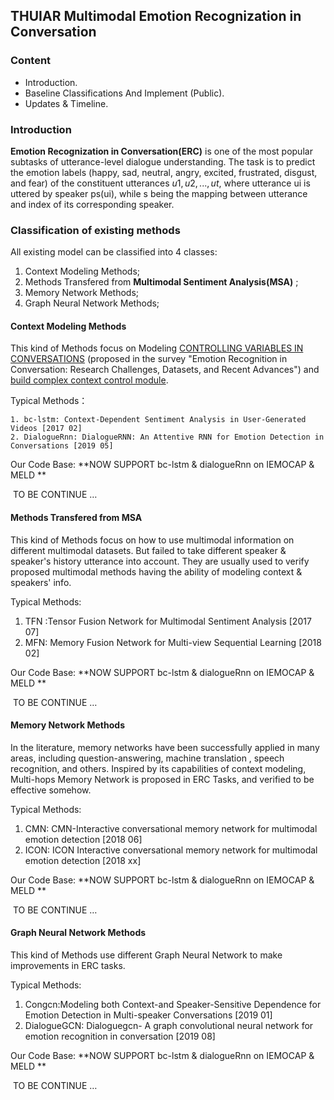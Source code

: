 ## THUIAR Multimodal Emotion Recognization in Conversation

### Content

- Introduction.
- Baseline Classifications And Implement (Public).
- Updates & Timeline.

### Introduction

**Emotion Recognization in Conversation(ERC)** is one of the most popular subtasks of utterance-level dialogue understanding. The task is to predict the emotion labels (happy, sad, neutral, angry, excited, frustrated, disgust, and fear) of the constituent utterances $u1,u2,...,ut$, where utterance ui is uttered by speaker ps(ui), while s being the mapping between utterance and index of its corresponding speaker. 

### Classification of existing methods

All existing model can be classified into 4 classes:

1. Context Modeling Methods;
2. Methods Transfered from **Multimodal Sentiment Analysis(MSA)** ;
3.  Memory Network Methods;
4. Graph Neural Network Methods;

#### Context Modeling Methods

This kind of Methods focus on Modeling <u>CONTROLLING VARIABLES IN CONVERSATIONS</u> (proposed in the survey "Emotion Recognition in Conversation: Research Challenges, Datasets, and Recent Advances")  and <u>build complex context control module</u>.

Typical Methods：

 	1. bc-lstm: Context-Dependent Sentiment Analysis in User-Generated Videos [2017 02]
 	2. DialogueRnn: DialogueRNN: An Attentive RNN for Emotion Detection in Conversations [2019 05]

Our Code Base: **NOW SUPPORT bc-lstm & dialogueRnn on IEMOCAP & MELD ** 

​																	TO BE CONTINUE …

#### Methods Transfered from MSA 

This kind of Methods focus on how to use multimodal information on different multimodal datasets. But failed to take different speaker & speaker's history utterance into account. They are usually used to verify proposed multimodal methods having the ability of modeling context & speakers' info.

Typical Methods:

1. TFN :Tensor Fusion Network for Multimodal Sentiment Analysis [2017 07]
2. MFN: Memory Fusion Network for Multi-view Sequential Learning [2018 02]

Our Code Base: **NOW SUPPORT bc-lstm & dialogueRnn on IEMOCAP & MELD ** 

​																	TO BE CONTINUE …

#### Memory Network Methods

In the literature, memory networks have been successfully applied in many areas, including question-answering, machine translation , speech recognition, and others. Inspired by its capabilities of context modeling, Multi-hops  Memory Network is proposed in ERC Tasks, and verified to be effective somehow.

Typical Methods: 

1. CMN: CMN-Interactive conversational memory network for multimodal emotion detection [2018 06]
2. ICON: ICON Interactive conversational memory network for multimodal emotion detection [2018 xx]

Our Code Base: **NOW SUPPORT bc-lstm & dialogueRnn on IEMOCAP & MELD ** 

​																	TO BE CONTINUE …

#### Graph Neural Network Methods

This kind of Methods use different Graph Neural Network to make improvements in ERC tasks. 

Typical Methods:

1. Congcn:Modeling both Context-and Speaker-Sensitive Dependence for Emotion Detection in Multi-speaker Conversations [2019 01]
2. DialogueGCN: Dialoguegcn- A graph convolutional neural network for emotion recognition in conversation [2019 08]

Our Code Base: **NOW SUPPORT bc-lstm & dialogueRnn on IEMOCAP & MELD ** 

​																	TO BE CONTINUE …


